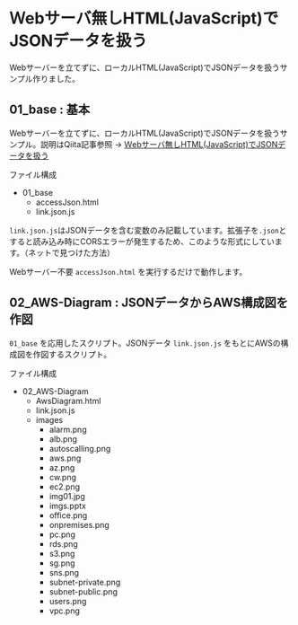 # Ｗebサーバ無しHTML(JavaScript)でJSONデータを扱う

Webサーバーを立てずに、ローカルHTML(JavaScript)でJSONデータを扱うサンプル作りました。

## 01_base : 基本

Webサーバーを立てずに、ローカルHTML(JavaScript)でJSONデータを扱うサンプル。説明はQiita記事参照 -> [Ｗebサーバ無しHTML(JavaScript)でJSONデータを扱う](https://qiita.com/suo-takefumi/items/be1cbc19f1d105c57bce)

ファイル構成

- 01_base
    - accessJson.html
    - link.json.js

`link.json.js`はJSONデータを含む変数のみ記載しています。拡張子を`.json`とすると読み込み時にCORSエラーが発生するため、このような形式にしています。（ネットで見つけた方法）

Webサーバー不要 `accessJson.html` を実行するだけで動作します。

## 02_AWS-Diagram : JSONデータからAWS構成図を作図

`01_base` を応用したスクリプト。JSONデータ `link.json.js` をもとにAWSの構成図を作図するスクリプト。

ファイル構成

- 02_AWS-Diagram
    - AwsDiagram.html
    - link.json.js
    - images
        - alarm.png
        - alb.png
        - autoscalling.png
        - aws.png
        - az.png
        - cw.png
        - ec2.png
        - img01.jpg
        - imgs.pptx
        - office.png
        - onpremises.png
        - pc.png
        - rds.png
        - s3.png
        - sg.png
        - sns.png
        - subnet-private.png
        - subnet-public.png
        - users.png
        - vpc.png




